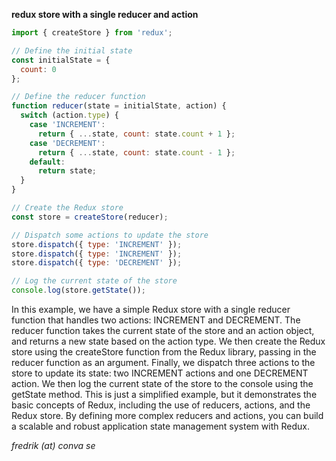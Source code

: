 __redux store with a single reducer and action__
```javascript
import { createStore } from 'redux';

// Define the initial state
const initialState = {
  count: 0
};

// Define the reducer function
function reducer(state = initialState, action) {
  switch (action.type) {
    case 'INCREMENT':
      return { ...state, count: state.count + 1 };
    case 'DECREMENT':
      return { ...state, count: state.count - 1 };
    default:
      return state;
  }
}

// Create the Redux store
const store = createStore(reducer);

// Dispatch some actions to update the store
store.dispatch({ type: 'INCREMENT' });
store.dispatch({ type: 'INCREMENT' });
store.dispatch({ type: 'DECREMENT' });

// Log the current state of the store
console.log(store.getState());

```
In this example, we have a simple Redux store with a single reducer function that handles two actions: INCREMENT and DECREMENT. The reducer function takes the current state of the store and an action object, and returns a new state based on the action type.
We then create the Redux store using the createStore function from the Redux library, passing in the reducer function as an argument.
Finally, we dispatch three actions to the store to update its state: two INCREMENT actions and one DECREMENT action. We then log the current state of the store to the console using the getState method.
This is just a simplified example, but it demonstrates the basic concepts of Redux, including the use of reducers, actions, and the Redux store. By defining more complex reducers and actions, you can build a scalable and robust application state management system with Redux.

_fredrik (at) conva se_
